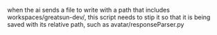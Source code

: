 when the ai sends a file to write with a path that includes workspaces/greatsun-dev/, this script needs to stip it so that it is being saved with its relative path, such as avatar/responseParser.py




